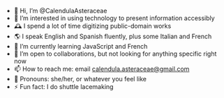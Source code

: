 - 👋 Hi, I’m @CalendulaAsteraceae
- 👀 I’m interested in using technology to present information accessibly
- 🕰️ I spend a lot of time digitizing public-domain works
- 🌎 I speak English and Spanish fluently, plus some Italian and French
- 🌱 I’m currently learning JavaScript and French
- 💞️ I’m open to collaborations, but not looking for anything specific right now
- 📫 How to reach me: email calendula.asteraceae@gmail.com
- 💬 Pronouns: she/her, or whatever you feel like
- ⚡ Fun fact: I do shuttle lacemaking

<!---
CalendulaAsteraceae/CalendulaAsteraceae is a ✨ special ✨ repository because its `README.md` (this file) appears on your GitHub profile.
You can click the Preview link to take a look at your changes.
--->
